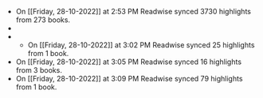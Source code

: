 - On [[Friday, 28-10-2022]] at 2:53 PM Readwise synced 3730 highlights from 273 books.
-
- * On [[Friday, 28-10-2022]] at 3:02 PM Readwise synced 25 highlights from 1 book.
- On [[Friday, 28-10-2022]] at 3:05 PM Readwise synced 16 highlights from 3 books.
- On [[Friday, 28-10-2022]] at 3:09 PM Readwise synced 79 highlights from 1 book.
